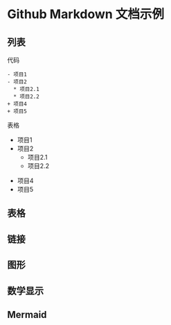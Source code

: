 # Github Markdown 文档示例
## 列表
代码
```
- 项目1
- 项目2
  * 项目2.1
  * 项目2.2
+ 项目4
+ 项目5
```
表格
- 项目1
- 项目2
  * 项目2.1
  * 项目2.2
+ 项目4
+ 项目5

## 表格
## 链接
## 图形
## 数学显示
## Mermaid
